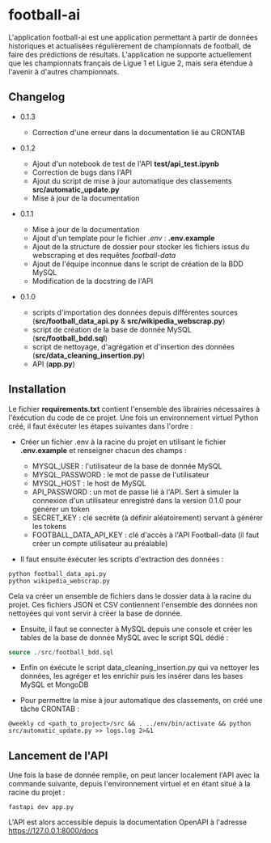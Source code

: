 # football-ai
L'application football-ai est une application permettant à partir de données historiques et actualisées régulièrement de championnats de football, de faire des prédictions de résultats. L'application ne supporte actuellement que les championnats français de Ligue 1 et Ligue 2, mais sera étendue à l'avenir à d'autres championnats.

## Changelog
* 0.1.3
    - Correction d'une erreur dans la documentation lié au CRONTAB

* 0.1.2
    - Ajout d'un notebook de test de l'API **test/api_test.ipynb**
    - Correction de bugs dans l'API
    - Ajout du script de mise à jour automatique des classements **src/automatic_update.py**
    - Mise à jour de la documentation

* 0.1.1
    - Mise à jour de la documentation
    - Ajout d'un template pour le fichier *.env* : **.env.example**
    - Ajout de la structure de dossier pour stocker les fichiers issus du webscraping et des requêtes *football-data*
    - Ajout de l'équipe inconnue dans le script de création de la BDD MySQL
    - Modification de la docstring de l'API

* 0.1.0
    - scripts d'importation des données depuis différentes sources (**src/football_data_api.py** & **src/wikipedia_webscrap.py**)
    - script de création de la base de donnée MySQL (**src/football_bdd.sql**)
    - script de nettoyage, d'agrégation et d'insertion des données (**src/data_cleaning_insertion.py**)
    - API (**app.py**)


## Installation
Le fichier **requirements.txt** contient l'ensemble des librairies nécessaires à l'éxécution du code de ce projet. Une fois un environnement virtuel Python créé, il faut éxécuter les étapes suivantes dans l'ordre :

* Créer un fichier .env à la racine du projet en utilisant le fichier **.env.example** et renseigner chacun des champs :
    - MYSQL_USER : l'utilisateur de la base de donnée MySQL
    - MYSQL_PASSWORD : le mot de passe de l'utilisateur
    - MYSQL_HOST : le host de MySQL
    - API_PASSWORD : un mot de passe lié à l'API. Sert à simuler la connexion d'un utilisateur enregistré dans la version 0.1.0 pour générer un token
    - SECRET_KEY : clé secrète (à définir aléatoirement) servant à générer les tokens
    - FOOTBALL_DATA_API_KEY : clé d'accès à l'API Football-data (il faut créer un compte utilisateur au préalable)

* Il faut ensuite éxécuter les scripts d'extraction des données :
```console
python football_data_api.py
python wikipedia_webscrap.py
```
Cela va créer un ensemble de fichiers dans le dossier data à la racine du projet. Ces fichiers JSON et CSV contiennent l'ensemble des données non nettoyées qui vont servir à créer la base de donnée.

* Ensuite, il faut se connecter à MySQL depuis une console et créer les tables de la base de donnée MySQL avec le script SQL dédié :
```sql
source ./src/football_bdd.sql
```

* Enfin on éxécute le script data_cleaning_insertion.py qui va nettoyer les données, les agréger et les enrichir puis les insérer dans les bases MySQL et MongoDB

* Pour permettre la mise à jour automatique des classements, on créé une tâche CRONTAB :
```crontab
@weekly cd <path_to_project>/src && . ../env/bin/activate && python src/automatic_update.py >> logs.log 2>&1
```

## Lancement de l'API
Une fois la base de donnée remplie, on peut lancer localement l'API avec la commande suivante, depuis l'environnement virtuel et en étant situé à la racine du projet :
```console
fastapi dev app.py
```

L'API est alors accessible depuis la documentation OpenAPI à l'adresse https://127.0.0.1:8000/docs
